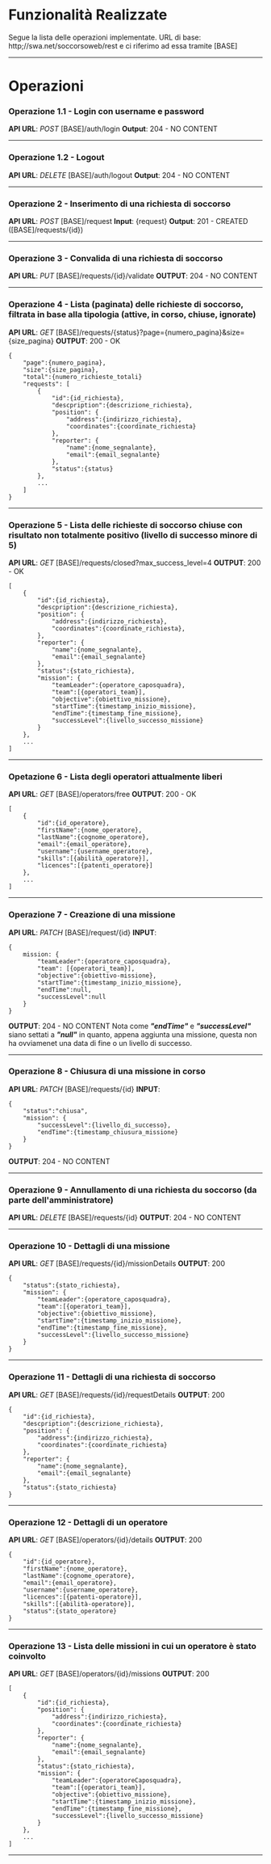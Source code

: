 # Funzionalità Realizzate
Segue la lista delle operazioni implementate.
URL di base: http;//swa.net/soccorsoweb/rest e ci riferimo ad essa tramite [BASE]

---
# Operazioni
### Operazione 1.1 - Login con username e password
**API URL**: _POST_ [BASE]/auth/login
**Output**: 204 - NO CONTENT

---
### Operazione 1.2 - Logout
**API URL**: _DELETE_ [BASE]/auth/logout
**Output**: 204 - NO CONTENT

---
### Operazione 2 - Inserimento di una richiesta di soccorso
**API URL**: _POST_ [BASE]/request
**Input**: {request}
**Output**: 201 - CREATED ([BASE]/requests/{id})

---
### Operazione 3 - Convalida di una richiesta di soccorso
**API URL**: _PUT_ [BASE]/requests/{id}/validate
**OUTPUT**: 204 - NO CONTENT

---
### Operazione 4 - Lista (paginata) delle richieste di soccorso, filtrata in base alla tipologia (attive, in corso, chiuse, ignorate)
**API URL**: _GET_ [BASE]/requests/{status}?page={numero_pagina}&size={size_pagina}
**OUTPUT**: 200 - OK

    {
        "page":{numero_pagina},
        "size":{size_pagina},
        "total":{numero_richieste_totali}
        "requests": [
            {
                "id":{id_richiesta},
                "descpription":{descrizione_richiesta},
                "position": {
                    "address":{indirizzo_richiesta},
                    "coordinates":{coordinate_richiesta}
                },
                "reporter": {
                    "name":{nome_segnalante},
                    "email":{email_segnalante}
                },
                "status":{status}
            },
            ...
        ]
    }

---
### Operazione 5 - Lista delle richieste di soccorso chiuse con risultato non totalmente positivo (livello di successo minore di 5)
**API URL**: _GET_ [BASE]/requests/closed?max_success_level=4
**OUTPUT**: 200 - OK

    [
        {
            "id":{id_richiesta},
            "descpription":{descrizione_richiesta},
            "position": {
                "address":{indirizzo_richiesta},
                "coordinates":{coordinate_richiesta},
            },
            "reporter": {
                "name":{nome_segnalante},
                "email":{email_segnalante}
            },
            "status":{stato_richiesta},
            "mission": {
                "teamLeader":{operatore_caposquadra},
                "team":[{operatori_team}],
                "objective":{obiettivo_missione},
                "startTime":{timestamp_inizio_missione},
                "endTime":{timestamp_fine_missione},
                "successLevel":{livello_successo_missione}
            }
        },
        ...
    ]

---
### Opetazione 6 - Lista degli operatori attualmente liberi
**API URL**: _GET_ [BASE]/operators/free
**OUTPUT**: 200 - OK

    [
        {
            "id":{id_operatore},
            "firstName":{nome_operatore},
            "lastName":{cognome_operatore},
            "email":{email_operatore},
            "username":{username_operatore},
            "skills":[{abilità_operatore}],
            "licences":[{patenti_operatore}]
        },
        ...
    ]

---
### Operazione 7 - Creazione di una missione
**API URL**: _PATCH_ [BASE]/request/{id}
**INPUT**:

    {
        mission: {
            "teamLeader":{operatore_caposquadra},
            "team": [{operatori_team}],
            "objective":{obiettivo-missione},
            "startTime":{timestamp_inizio_missione},
            "endTime":null,
            "successLevel":null
        }
    }

**OUTPUT**: 204 - NO CONTENT
Nota come **_"endTime"_** e **_"successLevel"_** siano settati a **_"null"_** in quanto, appena aggiunta una missione, questa non ha ovviamenet una data di fine o un livello di successo.

---
### Operazione 8 - Chiusura di una missione in corso
**API URL**: _PATCH_ [BASE]/requests/{id}
**INPUT**: 

    {
        "status":"chiusa",
        "mission": {
            "successLevel":{livello_di_successo},
            "endTime":{timestamp_chiusura_missione}
        }
    }

**OUTPUT**: 204 - NO CONTENT

---
### Operazione 9 - Annullamento di una richiesta du soccorso (da parte dell'amministratore)
**API URL**: _DELETE_ [BASE]/requests/{id}
**OUTPUT**: 204 - NO CONTENT

---
### Operazione 10 - Dettagli di una missione
**API URL**: _GET_ [BASE]/requests/{id}/missionDetails
**OUTPUT**: 200

    {
        "status":{stato_richiesta},
        "mission": {
            "teamLeader":{operatore_caposquadra},
            "team":[{operatori_team}],
            "objective":{obiettivo_missione},
            "startTime":{timestamp_inizio_missione},
            "endTime":{timestamp_fine_missione},
            "successLevel":{livello_successo_missione}
        }
    }

---
### Operazione 11 - Dettagli di una richiesta di soccorso
**API URL**: _GET_ [BASE]/requests/{id}/requestDetails
**OUTPUT**: 200

    {
        "id":{id_richiesta},
        "descpription":{descrizione_richiesta},
        "position": {
            "address":{indirizzo_richiesta},
            "coordinates":{coordinate_richiesta}
        },
        "reporter": {
            "name":{nome_segnalante},
            "email":{email_segnalante}
        },
        "status":{stato_richiesta}
    }

---
### Operazione 12 - Dettagli di un operatore
**API URL**: _GET_ [BASE]/operators/{id}/details
**OUTPUT**: 200

    {
        "id":{id_operatore},
        "firstName":{nome_operatore},
        "lastName":{cognome_operatore},
        "email":{email_operatore},
        "username":{username_operatore},
        "licences":[{patenti-operatore}],
        "skills":[{abilità-operatore}],
        "status":{stato_operatore}
    }

---
### Operazione 13 - Lista delle missioni in cui un operatore è stato coinvolto
**API URL**: _GET_ [BASE]/operators/{id}/missions
**OUTPUT**: 200

    [
        {
            "id":{id_richiesta},
            "position": {
                "address":{indirizzo_richiesta},
                "coordinates":{coordinate_richiesta}
            },
            "reporter": {
                "name":{nome_segnalante},
                "email":{email_segnalante}
            },
            "status":{stato_richiesta},
            "mission": {
                "teamLeader":{operatoreCaposquadra},
                "team":[{operatori_team}],
                "objective":{obiettivo_missione},
                "startTime":{timestamp_inizio_missione},
                "endTime":{timestamp_fine_missione},
                "successLevel":{livello_successo_missione}
            }
        },
        ...
    ]

---